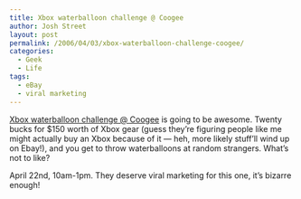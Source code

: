 ```yaml
---
title: Xbox waterballoon challenge @ Coogee
author: Josh Street
layout: post
permalink: /2006/04/03/xbox-waterballoon-challenge-coogee/
categories:
  - Geek
  - Life
tags:
  - eBay
  - viral marketing
---
```

[Xbox waterballoon challenge @ Coogee][1] is going to be awesome. Twenty bucks for $150 worth of Xbox gear (guess they&#8217;re figuring people like me might actually buy an Xbox because of it &#8212; heh, more likely stuff&#8217;ll wind up on Ebay!), and you get to throw waterballoons at random strangers. What&#8217;s not to like?

April 22nd, 10am-1pm. They deserve viral marketing for this one, it&#8217;s bizarre enough!

 [1]: http://www.xbox.com/en-au/waterballoon/default.htm